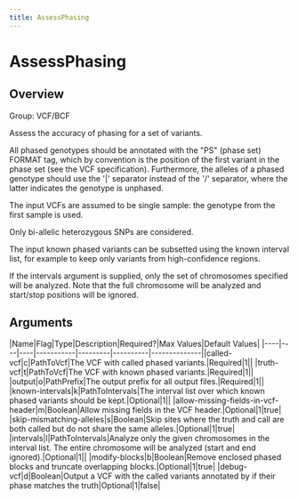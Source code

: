 ```yaml
---
title: AssessPhasing
---
```


# AssessPhasing

## Overview
Group: VCF/BCF

Assess the accuracy of phasing for a set of variants.

All phased genotypes should be annotated with the "PS" (phase set) FORMAT tag, which by convention is the
position of the first variant in the phase set (see the VCF specification).  Furthermore, the alleles of a phased
genotype should use the '|' separator instead of the '/' separator, where the latter indicates the genotype is
unphased.

The input VCFs are assumed to be single sample: the genotype from the first sample is used.

Only bi-allelic heterozygous SNPs are considered.

The input known phased variants can be subsetted using the known interval list, for example to keep only variants
from high-confidence regions.

If the intervals argument is supplied, only the set of chromosomes specified will be analyzed.  Note that the full
chromosome will be analyzed and start/stop positions will be ignored.

## Arguments

|Name|Flag|Type|Description|Required?|Max Values|Default Values|
|----|----|----|-----------|---------|----------|--------------||called-vcf|c|PathToVcf|The VCF with called phased variants.|Required|1||
|truth-vcf|t|PathToVcf|The VCF with known phased variants.|Required|1||
|output|o|PathPrefix|The output prefix for all output files.|Required|1||
|known-intervals|k|PathToIntervals|The interval list over which known phased variants should be kept.|Optional|1||
|allow-missing-fields-in-vcf-header|m|Boolean|Allow missing fields in the VCF header.|Optional|1|true|
|skip-mismatching-alleles|s|Boolean|Skip sites where the truth and call are both called but do not share the same alleles.|Optional|1|true|
|intervals|l|PathToIntervals|Analyze only the given chromosomes in the interval list.  The entire chromosome will be analyzed (start and end ignored).|Optional|1||
|modify-blocks|b|Boolean|Remove enclosed phased blocks and truncate overlapping blocks.|Optional|1|true|
|debug-vcf|d|Boolean|Output a VCF with the called variants annotated by if their phase matches the truth|Optional|1|false|


